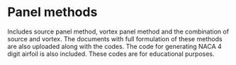 # Panel methods
Includes source panel method, vortex panel method and the combination of source and vortex. The documents with full formulation of these methods are also uploaded along with the codes. The code for generating NACA 4 digit airfoil is also included. These codes are for educational purposes. 
